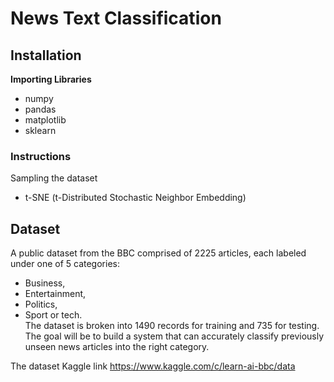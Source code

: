 # News Text Classification
## Installation
**Importing Libraries**</br>
* numpy
* pandas
* matplotlib
* sklearn


### Instructions
Sampling the dataset </br>
* t-SNE (t-Distributed Stochastic Neighbor Embedding)
## Dataset
  A public dataset from the BBC comprised of 2225 articles, each labeled under one of 5 categories: 
  * Business, 
  * Entertainment, 
  * Politics, 
  * Sport or tech. </br>
The dataset is broken into 1490 records for training and 735 for testing. The goal will be to build a system that can accurately classify previously unseen news articles into the right category.

The dataset Kaggle link https://www.kaggle.com/c/learn-ai-bbc/data



